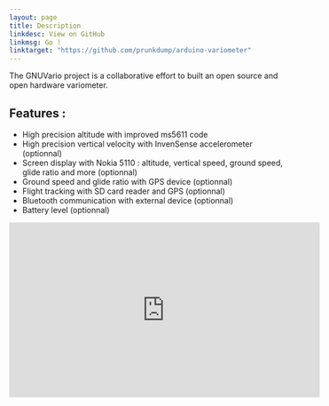 ```yaml
---
layout: page
title: Description
linkdesc: View on GitHub
linkmsg: Go !
linktarget: "https://github.com/prunkdump/arduino-variometer"
---
```

The GNUVario project is a collaborative effort to built an open source and open hardware variometer.

Features :
---------
* High precision altitude with improved ms5611 code
* High precision vertical velocity with InvenSense accelerometer (optionnal)
* Screen display with Nokia 5110 : altitude, vertical speed, ground speed, glide ratio and more (optionnal)
* Ground speed and glide ratio with GPS device (optionnal)
* Flight tracking with SD card reader and GPS (optionnal)
* Bluetooth communication with external device (optionnal)
* Battery level (optionnal)

<iframe width="560" height="315" src="https://www.youtube.com/embed/60fqfbTenkc" frameborder="0" allow="autoplay; encrypted-media" allowfullscreen></iframe>
